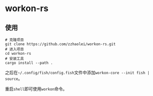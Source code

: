 # workon-rs

## 使用
```shell
# 克隆项目
git clone https://github.com/zzhaolei/workon-rs.git
# 进入项目
cd workon-rs
# 安装工具
cargo install --path .
```

之后在`~/.config/fish/config.fish`文件中添加`workon-core --init fish | source`。

重启`shell`即可使用`workon`命令。
